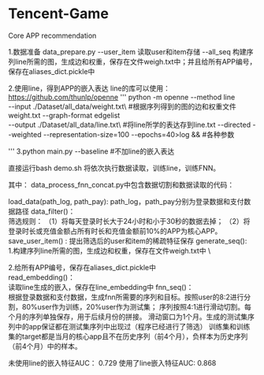 # Tencent-Game
Core APP recommendation

1.数据准备
data_prepare.py 
--user_item 读取user和item存储
--all_seq   构建序列line所需的图，生成边和权重，保存在文件weigh.txt中；并且给所有APP编号，保存在aliases_dict.pickle中

2.使用line，得到APP的嵌入表达
line的库可以使用：https://github.com/thunlp/openne
'''
python -m openne --method  line\
 --input ./Dataset/all_data/weight.txt\                #根据序列得到的图的边和权重文件weight.txt
 --graph-format edgelist \
 --output ./Dataset/all_data/line.txt\                 #将line所学的表达存到line.txt
 --directed --weighted --representation-size=100 --epochs=40>log &&            #各种参数

'''
3.python main.py 
--baseline       #不加line的嵌入表达
 
直接运行bash demo.sh
将依次执行数据读取，训练line，训练FNN。



其中：
data_process_fnn_concat.py中包含数据切割和数据读取的代码：

load_data(path_log, path_pay):        path_log，path_pay分别为登录数据和支付数据路径
data_filter()：                       
筛选规则：
（1）将每天登录时长大于24小时和小于30秒的数据去掉；
（2）将登录时长或充值金额占所有时长和充值金额前10%的APP为核心APP。
save_user_item() :                   提出筛选后的user和item的稀疏特征保存
generate_seq():                      
1.构建序列line所需的图，生成边和权重，保存在文件weigh.txt中 \

2.给所有APP编号，保存在aliases_dict.pickle中\
read_embedding()：                    
读取line生成的嵌入，保存在line_embedding中
fnn_seq()：    
根据登录数据和支付数据，生成fnn所需要的序列和目标。按照user的8:2进行分割，80%user作为训练，20%user作为测试集；
序列按照4:1进行滑动切割。每个月的序列单独保存，用于后续月份的拼接。
滑动窗口为1个月。生成的测试集序列中的app保证都在测试集序列中出现过（程序已经进行了筛选）
训练集和训练集的target都是当月的核心app且不在历史序列（前4个月），负样本为历史序列（前4个月）中的样本。
			   
未使用line的嵌入特征AUC：   0.729
使用了line嵌入特征AUC:      0.868
